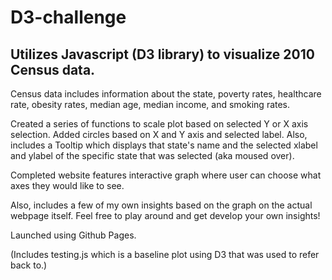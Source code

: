 # D3-challenge

## Utilizes Javascript (D3 library) to visualize 2010 Census data.

Census data includes information about the state, poverty rates, healthcare rate, obesity rates, median age, median income, and smoking rates.

Created a series of functions to scale plot based on selected Y or X axis selection. Added circles based on X and Y axis and selected label. Also, includes a Tooltip which displays that state's name and the selected xlabel and ylabel of the specific state that was selected (aka moused over). 

Completed website features interactive graph where user can choose what axes they would like to see.

Also, includes a few of my own insights based on the graph on the actual webpage itself.
Feel free to play around and get develop your own insights!

Launched using Github Pages.

(Includes testing.js which is a baseline plot using D3 that was used to refer back to.)
